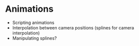 # Animations

* Scripting animations
* Interpolation between camera positions \(splines for camera interpolation\)
* Manipulating splines?

